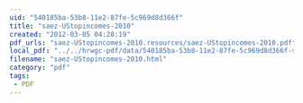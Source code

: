 ```yaml
---
uid: "540185ba-53b8-11e2-87fe-5c969d8d366f"
title: "saez-UStopincomes-2010"
created: "2012-03-05 04:28:19"
pdf_urls: "saez-UStopincomes-2010.resources/saez-UStopincomes-2010.pdf"
local_pdf: "../../hrwgc-pdf/data/540185ba-53b8-11e2-87fe-5c969d8d366f-saez-ustopincomes-2010.pdf"
filename: "saez-UStopincomes-2010.html"
category: "pdf"
tags: 
 - PDF
---
```

